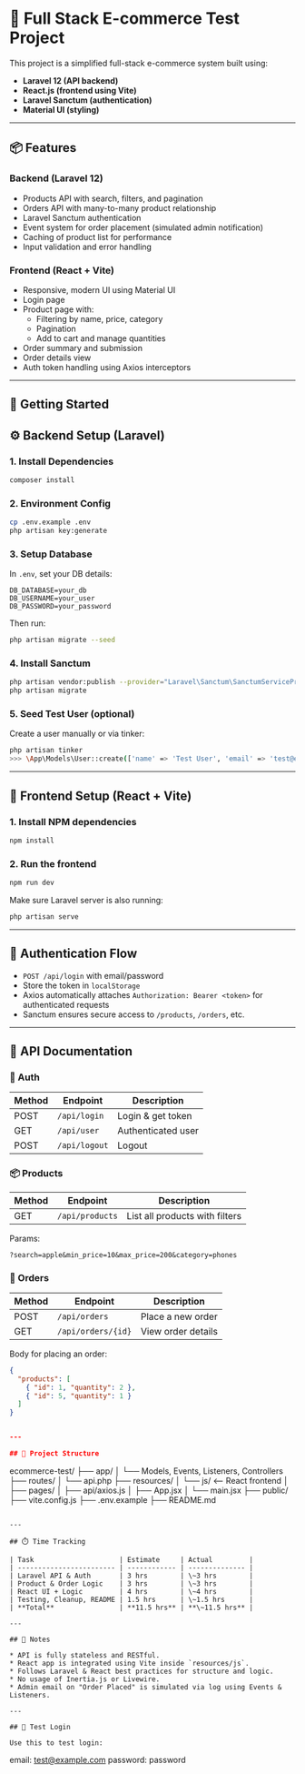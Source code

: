# 🛒 Full Stack E-commerce Test Project

This project is a simplified full-stack e-commerce system built using:

- **Laravel 12 (API backend)**
- **React.js (frontend using Vite)**
- **Laravel Sanctum (authentication)**
- **Material UI (styling)**

---

## 📦 Features

### Backend (Laravel 12)
- Products API with search, filters, and pagination
- Orders API with many-to-many product relationship
- Laravel Sanctum authentication
- Event system for order placement (simulated admin notification)
- Caching of product list for performance
- Input validation and error handling

### Frontend (React + Vite)
- Responsive, modern UI using Material UI
- Login page
- Product page with:
  - Filtering by name, price, category
  - Pagination
  - Add to cart and manage quantities
- Order summary and submission
- Order details view
- Auth token handling using Axios interceptors

---

## 🚀 Getting Started

## ⚙️ Backend Setup (Laravel)

### 1. Install Dependencies

```bash
composer install
```

### 2. Environment Config

```bash
cp .env.example .env
php artisan key:generate
```

### 3. Setup Database

In `.env`, set your DB details:

```
DB_DATABASE=your_db
DB_USERNAME=your_user
DB_PASSWORD=your_password
```

Then run:

```bash
php artisan migrate --seed
```

### 4. Install Sanctum

```bash
php artisan vendor:publish --provider="Laravel\Sanctum\SanctumServiceProvider"
php artisan migrate
```

### 5. Seed Test User (optional)

Create a user manually or via tinker:

```bash
php artisan tinker
>>> \App\Models\User::create(['name' => 'Test User', 'email' => 'test@example.com', 'password' => bcrypt('password')]);
```

---

## 🎨 Frontend Setup (React + Vite)

### 1. Install NPM dependencies

```bash
npm install
```

### 2. Run the frontend

```bash
npm run dev
```

Make sure Laravel server is also running:

```bash
php artisan serve
```

---

## 🔐 Authentication Flow

* `POST /api/login` with email/password
* Store the token in `localStorage`
* Axios automatically attaches `Authorization: Bearer <token>` for authenticated requests
* Sanctum ensures secure access to `/products`, `/orders`, etc.

---

## 📘 API Documentation

### 🔑 Auth

| Method | Endpoint      | Description        |
| ------ | ------------- | ------------------ |
| POST   | `/api/login`  | Login & get token  |
| GET    | `/api/user`   | Authenticated user |
| POST   | `/api/logout` | Logout             |

### 📦 Products

| Method | Endpoint        | Description                    |
| ------ | --------------- | ------------------------------ |
| GET    | `/api/products` | List all products with filters |

Params:

```
?search=apple&min_price=10&max_price=200&category=phones
```

### 🛒 Orders

| Method | Endpoint           | Description        |
| ------ | ------------------ | ------------------ |
| POST   | `/api/orders`      | Place a new order  |
| GET    | `/api/orders/{id}` | View order details |

Body for placing an order:

```json
{
  "products": [
    { "id": 1, "quantity": 2 },
    { "id": 5, "quantity": 1 }
  ]
}


---

## 📂 Project Structure

```
ecommerce-test/
├── app/
│   └── Models, Events, Listeners, Controllers
├── routes/
│   └── api.php
├── resources/
│   └── js/              <-- React frontend
│       ├── pages/
│       ├── api/axios.js
│       ├── App.jsx
│       └── main.jsx
├── public/
├── vite.config.js
├── .env.example
├── README.md
```

---

## ⏱️ Time Tracking

| Task                     | Estimate     | Actual         |
| ------------------------ | ------------ | -------------- |
| Laravel API & Auth       | 3 hrs        | \~3 hrs        |
| Product & Order Logic    | 3 hrs        | \~3 hrs        |
| React UI + Logic         | 4 hrs        | \~4 hrs        |
| Testing, Cleanup, README | 1.5 hrs      | \~1.5 hrs      |
| **Total**                | **11.5 hrs** | **\~11.5 hrs** |

---

## 📑 Notes

* API is fully stateless and RESTful.
* React app is integrated using Vite inside `resources/js`.
* Follows Laravel & React best practices for structure and logic.
* No usage of Inertia.js or Livewire.
* Admin email on "Order Placed" is simulated via log using Events & Listeners.

---

## 🧪 Test Login

Use this to test login:

```
email: test@example.com
password: password
```

